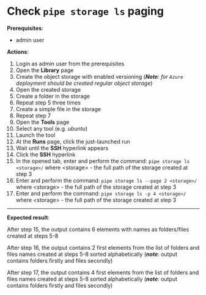 # Check `pipe storage ls` paging

**Prerequisites**:

- admin user

**Actions**:

1. Login as admin user from the prerequisites
2. Open the **Library** page
3. Create the object storage with enabled versioning (_**Note**: for `Azure` deployment should be created regular object storage_)
4. Open the created storage
5. Create a folder in the storage
6. Repeat step 5 three times
7. Create a simple file in the storage
8. Repeat step 7
9. Open the **Tools** page
10. Select any tool (e.g. _ubuntu_)
11. Launch the tool
12. At the **Runs** page, click the just-launched run
13. Wait until the **SSH** hyperlink appears
14. Click the **SSH** hyperlink
15. In the opened tab, enter and perform the command: `pipe storage ls <storage>/` where \<storage\> - the full path of the storage created at step 3
16. Enter and perform the command: `pipe storage ls --page 2 <storage>/` where \<storage\> - the full path of the storage created at step 3
17. Enter and perform the command: `pipe storage ls -p 4 <storage>/` where \<storage\> - the full path of the storage created at step 3

***

**Expected result**:

After step 15, the output contains 6 elements with names as folders/files created at steps 5-8

After step 16, the output contains 2 first elements from the list of folders and files names created at steps 5-8 sorted alphabetically (**_note_**: output contains folders firstly and files secondly)

After step 17, the output contains 4 first elements from the list of folders and files names created at steps 5-8 sorted alphabetically (**_note_**: output contains folders firstly and files secondly)
